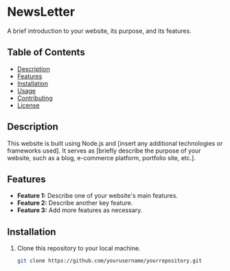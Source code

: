 # NewsLetter

A brief introduction to your website, its purpose, and its features.

## Table of Contents

- [Description](#description)
- [Features](#features)
- [Installation](#installation)
- [Usage](#usage)
- [Contributing](#contributing)
- [License](#license)

## Description

This website is built using Node.js and [insert any additional technologies or frameworks used]. It serves as [briefly describe the purpose of your website, such as a blog, e-commerce platform, portfolio site, etc.]. 

## Features

- **Feature 1:** Describe one of your website's main features.
- **Feature 2:** Describe another key feature.
- **Feature 3:** Add more features as necessary.

## Installation

1. Clone this repository to your local machine.
   ```bash
   git clone https://github.com/yourusername/yourrepository.git
